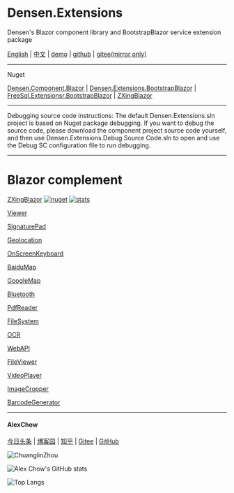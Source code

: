 # Densen.Extensions
Densen's Blazor component library and BootstrapBlazor service extension package

 [English](README.md) | [中文](README.zh-CN.md) | [demo](https://blazor.app1.es/) | [github](https://github.com/densen2014/Densen.Extensions) | [gitee(mirror only)](https://gitee.com/densen2014/Densen.Extensions)

---

Nuget

 [Densen.Component.Blazor](https://www.nuget.org/packages/Densen.Component.Blazor/) | [Densen.Extensions.BootstrapBlazor](https://www.nuget.org/packages/Densen.Extensions.BootstrapBlazor/)  | [FreeSql.Extensionsr.BootstrapBlazor](https://www.nuget.org/packages/Densen.FreeSql.Extensions.BootstrapBlazor/)  | [ZXingBlazor](https://www.nuget.org/packages/ZXingBlazor/)
 
---

Debugging source code instructions:
The default Densen.Extensions.sln project is based on Nuget package debugging. If you want to debug the source code, please download the component project source code yourself, and then use Densen.Extensions.Debug.Source Code.sln to open and use the Debug SC configuration file to run debugging.

---

# Blazor complement

[ZXingBlazor](https://www.nuget.org/packages/ZXingBlazor#readme-body-tab)
[![nuget](https://img.shields.io/nuget/v/ZXingBlazor.svg?style=flat-square)](https://www.nuget.org/packages/ZXingBlazor) 
[![stats](https://img.shields.io/nuget/dt/ZXingBlazor.svg?style=flat-square)](https://www.nuget.org/stats/packages/ZXingBlazor?groupby=Version)


[Viewer](https://www.nuget.org/packages/BootstrapBlazor.Viewer#readme-body-tab)

[SignaturePad](https://www.nuget.org/packages/BootstrapBlazor.SignaturePad#readme-body-tab)

[Geolocation](https://www.nuget.org/packages/BootstrapBlazor.Geolocation#readme-body-tab)

[OnScreenKeyboard](https://www.nuget.org/packages/BootstrapBlazor.OnScreenKeyboard#readme-body-tab)

[BaiduMap](https://www.nuget.org/packages/BootstrapBlazor.BaiduMap#readme-body-tab)

[GoogleMap](https://www.nuget.org/packages/BootstrapBlazor.Maps#readme-body-tab)

[Bluetooth](https://www.nuget.org/packages/BootstrapBlazor.Bluetooth#readme-body-tab)

[PdfReader](https://www.nuget.org/packages/BootstrapBlazor.PdfReader#readme-body-tab)

[FileSystem](https://www.nuget.org/packages/BootstrapBlazor.FileSystem#readme-body-tab)

[OCR](https://www.nuget.org/packages/BootstrapBlazor.OCR#readme-body-tab)

[WebAPI](https://www.nuget.org/packages/BootstrapBlazor.WebAPI#readme-body-tab)

[FileViewer](https://www.nuget.org/packages/BootstrapBlazor.FileViewer#readme-body-tab)

[VideoPlayer](https://www.nuget.org/packages/BootstrapBlazor.VideoPlayer#readme-body-tab)

[ImageCropper](https://www.nuget.org/packages/BootstrapBlazor.ImageCropper#readme-body-tab)

[BarcodeGenerator](https://www.nuget.org/packages/BootstrapBlazor.BarcodeGenerator#readme-body-tab)


---

#### AlexChow

[今日头条](https://www.toutiao.com/c/user/token/MS4wLjABAAAAGMBzlmgJx0rytwH08AEEY8F0wIVXB2soJXXdUP3ohAE/?) | [博客园](https://www.cnblogs.com/densen2014) | [知乎](https://www.zhihu.com/people/alex-chow-54) | [Gitee](https://gitee.com/densen2014) | [GitHub](https://github.com/densen2014)


![ChuanglinZhou](https://user-images.githubusercontent.com/8428709/205942253-8ff5f9ca-a033-4707-9c36-b8c9950e50d6.png)

![Alex Chow's GitHub stats](https://github-readme-stats.vercel.app/api?username=densen2014&include_all_commits=true&count_private=true&show_icons=true)

![Top Langs](https://github-readme-stats.vercel.app/api/top-langs/?username=densen2014&layout=compact)
